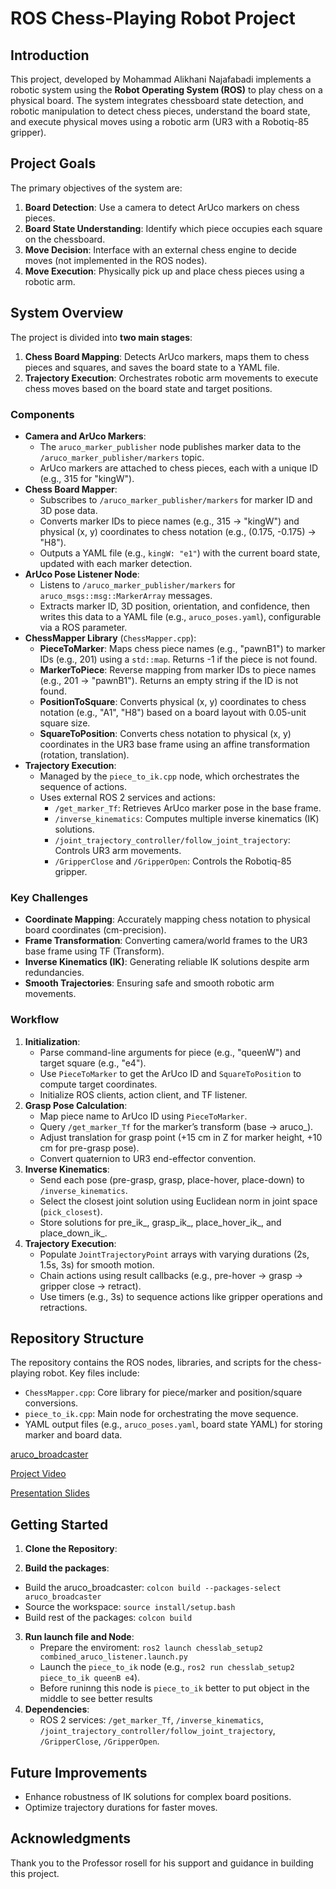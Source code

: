 # ROS Chess-Playing Robot Project

## Introduction
This project, developed by Mohammad Alikhani Najafabadi implements a robotic system using the **Robot Operating System (ROS)** to play chess on a physical board. The system integrates chessboard state detection, and robotic manipulation to detect chess pieces, understand the board state, and execute physical moves using a robotic arm (UR3 with a Robotiq-85 gripper).

## Project Goals
The primary objectives of the system are:
1. **Board Detection**: Use a camera to detect ArUco markers on chess pieces.
2. **Board State Understanding**: Identify which piece occupies each square on the chessboard.
3. **Move Decision**: Interface with an external chess engine to decide moves (not implemented in the ROS nodes).
4. **Move Execution**: Physically pick up and place chess pieces using a robotic arm.

## System Overview
The project is divided into **two main stages**:
1. **Chess Board Mapping**: Detects ArUco markers, maps them to chess pieces and squares, and saves the board state to a YAML file.
2. **Trajectory Execution**: Orchestrates robotic arm movements to execute chess moves based on the board state and target positions.

### Components
- **Camera and ArUco Markers**:
  - The `aruco_marker_publisher` node publishes marker data to the `/aruco_marker_publisher/markers` topic.
  - ArUco markers are attached to chess pieces, each with a unique ID (e.g., 315 for "kingW").
- **Chess Board Mapper**:
  - Subscribes to `/aruco_marker_publisher/markers` for marker ID and 3D pose data.
  - Converts marker IDs to piece names (e.g., 315 → "kingW") and physical (x, y) coordinates to chess notation (e.g., (0.175, -0.175) → "H8").
  - Outputs a YAML file (e.g., `kingW: "e1"`) with the current board state, updated with each marker detection.
- **ArUco Pose Listener Node**:
  - Listens to `/aruco_marker_publisher/markers` for `aruco_msgs::msg::MarkerArray` messages.
  - Extracts marker ID, 3D position, orientation, and confidence, then writes this data to a YAML file (e.g., `aruco_poses.yaml`), configurable via a ROS parameter.
- **ChessMapper Library** (`ChessMapper.cpp`):
  - **PieceToMarker**: Maps chess piece names (e.g., "pawnB1") to marker IDs (e.g., 201) using a `std::map`. Returns -1 if the piece is not found.
  - **MarkerToPiece**: Reverse mapping from marker IDs to piece names (e.g., 201 → "pawnB1"). Returns an empty string if the ID is not found.
  - **PositionToSquare**: Converts physical (x, y) coordinates to chess notation (e.g., "A1", "H8") based on a board layout with 0.05-unit square size.
  - **SquareToPosition**: Converts chess notation to physical (x, y) coordinates in the UR3 base frame using an affine transformation (rotation, translation).
- **Trajectory Execution**:
  - Managed by the `piece_to_ik.cpp` node, which orchestrates the sequence of actions.
  - Uses external ROS 2 services and actions:
    - `/get_marker_Tf`: Retrieves ArUco marker pose in the base frame.
    - `/inverse_kinematics`: Computes multiple inverse kinematics (IK) solutions.
    - `/joint_trajectory_controller/follow_joint_trajectory`: Controls UR3 arm movements.
    - `/GripperClose` and `/GripperOpen`: Controls the Robotiq-85 gripper.

### Key Challenges
- **Coordinate Mapping**: Accurately mapping chess notation to physical board coordinates (cm-precision).
- **Frame Transformation**: Converting camera/world frames to the UR3 base frame using TF (Transform).
- **Inverse Kinematics (IK)**: Generating reliable IK solutions despite arm redundancies.
- **Smooth Trajectories**: Ensuring safe and smooth robotic arm movements.

### Workflow
1. **Initialization**:
   - Parse command-line arguments for piece (e.g., "queenW") and target square (e.g., "e4").
   - Use `PieceToMarker` to get the ArUco ID and `SquareToPosition` to compute target coordinates.
   - Initialize ROS clients, action client, and TF listener.
2. **Grasp Pose Calculation**:
   - Map piece name to ArUco ID using `PieceToMarker`.
   - Query `/get_marker_Tf` for the marker’s transform (base → aruco_<id>).
   - Adjust translation for grasp point (+15 cm in Z for marker height, +10 cm for pre-grasp pose).
   - Convert quaternion to UR3 end-effector convention.
3. **Inverse Kinematics**:
   - Send each pose (pre-grasp, grasp, place-hover, place-down) to `/inverse_kinematics`.
   - Select the closest joint solution using Euclidean norm in joint space (`pick_closest`).
   - Store solutions for pre_ik_, grasp_ik_, place_hover_ik_, and place_down_ik_.
4. **Trajectory Execution**:
   - Populate `JointTrajectoryPoint` arrays with varying durations (2s, 1.5s, 3s) for smooth motion.
   - Chain actions using result callbacks (e.g., pre-hover → grasp → gripper close → retract).
   - Use timers (e.g., 3s) to sequence actions like gripper operations and retractions.

## Repository Structure
The repository contains the ROS nodes, libraries, and scripts for the chess-playing robot. Key files include:
- `ChessMapper.cpp`: Core library for piece/marker and position/square conversions.
- `piece_to_ik.cpp`: Main node for orchestrating the move sequence.
- YAML output files (e.g., `aruco_poses.yaml`, board state YAML) for storing marker and board data.


[aruco_broadcaster](https://drive.google.com/file/d/1537hm3XQs6YSUC_E06nzRHWWZKO6eu-X/view?usp=sharing)

[Project Video](https://drive.google.com/file/d/1cb08yu_hgBxhSI6n_dHF99slnW_3weM7/view?usp=sharing)

[Presentation Slides](https://drive.google.com/file/d/1WSWgCSHS3WsIzgwHeuwGZK6BWWuKif3o/view?usp=sharing)


## Getting Started
1. **Clone the Repository**:

2. **Build the packages**:
  - Build the aruco_broadcaster: `colcon build --packages-select aruco_broadcaster`
  - Source the workspace: `source install/setup.bash`
  - Build rest of the packages: `colcon build`  
  
3. **Run launch file and Node**:
   - Prepare the enviroment: `ros2 launch chesslab_setup2 combined_aruco_listener.launch.py` 
   - Launch the `piece_to_ik` node (e.g., `ros2 run chesslab_setup2 piece_to_ik queenB e4`).
   - Before runinng this node is `piece_to_ik` better to put object in the middle to see better results
4. **Dependencies**:
   - ROS 2 services: `/get_marker_Tf`, `/inverse_kinematics`, `/joint_trajectory_controller/follow_joint_trajectory`, `/GripperClose`, `/GripperOpen`.


## Future Improvements
- Enhance robustness of IK solutions for complex board positions.
- Optimize trajectory durations for faster moves.


## Acknowledgments
Thank you to the Professor rosell for his support and guidance in building this project.
